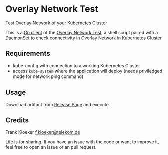 # Overlay Network Test

Test Overlay Network of your Kubernetes Cluster

This is a [Go client](https://github.com/kubernetes/client-go) of the [Overlay Network Test](https://github.com/mcsps/use-cases/blob/master/README.md#k8s-overlay-network-test), a shell script paired with a DaemonSet to check connectivity in Overlay Network in Kubernetes Cluster.

## Requirements

* kube-config with connection to a working Kubernetes Cluster
* access `kube-system` where the application will deploy (needs priviledged mode for network ping command)

## Usage

Download artifact from [Release Page](https://github.com/eumel8/overlaytest/releases) and execute.

## Credits

Frank Kloeker f.kloeker@telekom.de

Life is for sharing. If you have an issue with the code or want to improve it, feel free to open an issue or an pull request.
